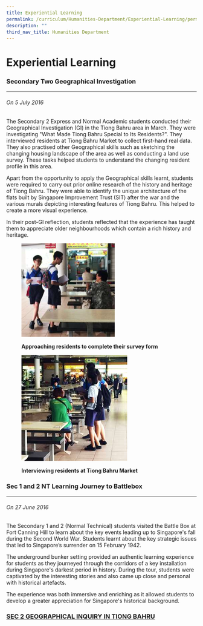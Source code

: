 ```yaml
---
title: Experiential Learning
permalink: /curriculum/Humanities-Department/Experiential-Learning/permalink/
description: ""
third_nav_title: Humanities Department
---
```

Experiential Learning
=====================

### Secondary Two Geographical Investigation
----------------------------------------

###### On 5 July 2016

The Secondary 2 Express and Normal Academic students conducted their Geographical Investigation (GI) in the Tiong Bahru area in March. They were investigating "What Made Tiong Bahru Special to Its Residents?". They interviewed residents at Tiong Bahru Market to collect first-hand real data. They also practised other Geographical skills such as sketching the changing housing landscape of the area as well as conducting a land use survey. These tasks helped students to understand the changing resident profile in this area. 

Apart from the opportunity to apply the Geographical skills learnt, students were required to carry out prior online research of the history and heritage of Tiong Bahru. They were able to identify the unique architecture of the flats built by Singapore Improvement Trust (SIT) after the war and the various murals depicting interesting features of Tiong Bahru. This helped to create a more visual experience. 

In their post-GI reflection, students reflected that the experience has taught them to appreciate older neighbourhoods which contain a rich history and heritage.




<figure>

![](/images/ExperiementalLearning1.png)

<figcaption> <strong> Approaching residents to complete their survey form</strong> </figcaption>

</figure>



<figure>

![](/images/experimentallearning2.jpg)

<figcaption> <strong> Interviewing residents at Tiong Bahru Market </strong> </figcaption>

</figure>





### Sec 1 and 2 NT Learning Journey to Battlebox
----------------------------------------

###### On 27 June 2016

The Secondary 1 and 2 (Normal Technical) students visited the Battle Box at Fort Canning Hill to learn about the key events leading up to Singapore's fall during the Second World War. Students learnt about the key strategic issues that led to Singapore’s surrender on 15 February 1942.

The underground bunker setting provided an authentic learning experience for students as they journeyed through the corridors of a key installation during Singapore's darkest period in history. During the tour, students were captivated by the interesting stories and also came up close and personal with historical artefacts.  
  
The experience was both immersive and enriching as it allowed students to develop a greater appreciation for Singapore's historical background.

### [SEC 2 GEOGRAPHICAL INQUIRY IN TIONG BAHRU](/Sec-2-Geographical-Inquiry-in-Tiong-Bahru/permalink/)

